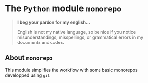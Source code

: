 The `Python` module `monorepo`
==============================

> **I beg your pardon for my english...**
>
> English is not my native language, so be nice if you notice misunderstandings, misspellings, or grammatical errors in my documents and codes.


About `monorepo`
----------------

This module simplifies the workflow with some basic monorepos developped using `git`.